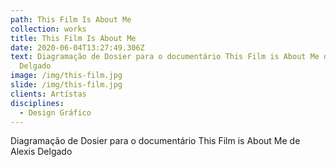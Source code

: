```yaml
---
path: This Film Is About Me
collection: works
title: This Film Is About Me
date: 2020-06-04T13:27:49.306Z
text: Diagramação de Dosier para o documentário This Film is About Me de Alexis
  Delgado
image: /img/this-film.jpg
slide: /img/this-film.jpg
clients: Artístas
disciplines: 
  - Design Gráfico
---
```

Diagramação de Dosier para o documentário This Film is About Me de Alexis Delgado
